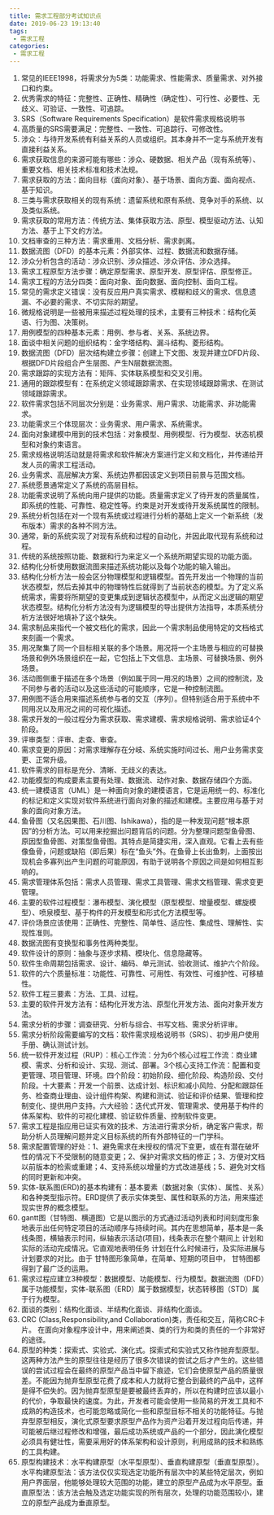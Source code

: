 ```yaml
---
title: 需求工程部分考试知识点
date: 2019-06-23 19:13:40
tags:
 - 需求工程
categories:
 - 需求工程
---
```

 1. 常见的IEEE1998，将需求分为5类：功能需求、性能需求、质量需求、对外接口和约束。
 2. 优秀需求的特征：完整性、正确性、精确性（确定性）、可行性、必要性、无歧义、可验证、一致性、可追踪。
 3. SRS（Software Requirements Specification）是软件需求规格说明书
 4. 高质量的SRS需要满足：完整性、一致性、可追踪行、可修改性。
 5. 涉众：与待开发系统有利益关系的人员或组织。其本身并不一定与系统开发有直接利益关系。
 6. 需求获取信息的来源可能有哪些：涉众、硬数据、相关产品（现有系统等）、重要文档、相关技术标准和技术法规。
 7. 需求获取的方法：面向目标（面向对象）、基于场景、面向方面、面向视点、基于知识。
 8. 三类与需求获取相关的现有系统：遗留系统和原有系统、竞争对手的系统、以及类似系统。
 9. 需求获取的常用方法：传统方法、集体获取方法、原型、模型驱动方法、认知方法、基于上下文的方法。
 10. 文档审查的三种方法：需求重用、文档分析、需求剥离。
 11. 数据流图（DFD）的基本元素：外部实体、过程、数据流和数据存储。
 12. 涉众分析包含的活动：涉众识别、涉众描述、涉众评估、涉众选择。
 13. 需求工程原型方法步骤：确定原型需求、原型开发、原型评估、原型修正。
 14. 需求工程的方法分四类：面向对象、面向数据、面向控制、面向工程。
 15. 常见的需求定义错误：没有反应用户真实需求、模糊和歧义的需求、信息遗漏、不必要的需求、不切实际的期望。
 16. 微规格说明是一些被用来描述过程处理的技术，主要有三种技术：结构化英语、行为图、决策树。 
 17. 用例模型的四种基本元素：用例、参与者、关系、系统边界。
 18.  面谈中相关问题的组织结构：金字塔结构、漏斗结构、菱形结构。
 19. 数据流图（DFD）层次结构建立步骤：创建上下文图、发现并建立DFD片段、根据DFD片段组合产生层图、产生N层数据流图。
 20. 需求跟踪的实现方法有：矩阵、实体联系模型和交叉引用。
 21. 通用的跟踪模型有：在系统定义领域跟踪需求、在实现领域跟踪需求、在测试领域跟踪需求。
 22. 软件需求包括不同层次分别是：业务需求、用户需求、功能需求、非功能需求。
 23. 功能需求三个体现层次：业务需求、用户需求、系统需求。
 24. 面向对象建模中用到的技术包括：对象模型、用例模型、行为模型、状态机模型和对象约束语言。
 25. 需求规格说明活动就是将需求和软件解决方案进行定义和文档化，并传递给开发人员的需求工程活动。
 26. 业务需求、高层解决方案、系统边界都因该定义到项目前景与范围文档。
 27. 系统愿景通常定义了系统的高层目标。
 28. 功能需求说明了系统向用户提供的功能。质量需求定义了待开发的质量属性，即系统的性能、可靠性、稳定性等。约束是对开发或待开发系统属性的限制。
 29. 系统分析包括在对一个现有系统或过程进行分析的基础上定义一个新系统（发布版本）需求的各种不同方法。
 30. 通常，新的系统实现了对现有系统和过程的自动化，并因此取代现有系统和过程。
 31. 传统的系统按照功能、数据和行为来定义一个系统所期望实现的功能方面。
 32. 结构化分析使用数据流图来描述系统功能以及每个功能的输入输出。
 33. 结构化分析方法一般会区分物理模型和逻辑模型。首先开发出一个物理的当前状态模型，然后去掉其中的物理特性后就得到了当前状态的模型。为了定义系统需求，需要将所期望的变更集成到逻辑状态模型中，从而定义出逻辑的期望状态模型。结构化分析方法没有为逻辑模型的导出提供方法指导，本质系统分析方法很好地填补了这个缺失。
 34. 需求制品来指代一个被文档化的需求，因此一个需求制品使用特定的文档格式来刻画一个需求。
 35. 用况聚集了同一个目标相关联的多个场景。用况将一个主场景与相应的可替换场景和例外场景组织在一起，它包括上下文信息、主场景、可替换场景、例外场景。
 36. 活动图侧重于描述在多个场景（例如属于同一用况的场景）之间的控制流，及不同参与者的活动以及这些活动的可能顺序，它是一种控制流图。
 37. 用例图不适合用来描述系统参与者的交互（序列）。但特别适合用于系统中不同用况以及用况之间的可视化描述。
 38. 需求开发的一般过程分为需求获取、需求建模、需求规格说明、需求验证4个阶段。
 39. 评审类型：评审、走查、审查。
 40. 需求变更的原因：对需求理解存在分岐、系统实施时间过长、用户业务需求变更、正常升级。
 41. 软件需求的目标是充分、清晰、无歧义的表达。
 42. 功能模型的构成要素主要有处理、数据流、动作对象、数据存储四个方面。
 43. 统一建模语言（UML）是一种面向对象的建模语言，它是运用统一的、标准化的标记和定义实现对软件系统进行面向对象的描述和建模。主要应用与基于对象的面向对象方法。
 44. 鱼骨图（又名因果图、石川图、Ishikawa），指的是一种发现问题“根本原因”的分析方法。可以用来挖掘出问题背后的问题。分为整理问题型鱼骨图、原因型鱼骨图、对策型鱼骨图。其特点是简捷实用，深入直观。它看上去有些像鱼骨，问题或缺陷（即后果）标在“鱼头”外。在鱼骨上长出鱼刺，上面按出现机会多寡列出产生问题的可能原因，有助于说明各个原因之间是如何相互影响的。
 45. 需求管理体系包括：需求人员管理、需求工具管理、需求文档管理、需求变更管理。
 46. 主要的软件过程模型：瀑布模型、演化模型（原型模型、增量模型、螺旋模型）、喷泉模型、基于构件的开发模型和形式化方法模型等。
 47. 评价场景应该使用：正确性、完整性、简单性、适应性、集成性、理解性、实现性准则。
 48. 数据流图有变换型和事务性两种类型。
 49. 软件设计的原则：抽象与逐步求精、模块化、信息隐藏等。
 50. 软件生命周期包括需求、设计、编码、单元测试、验收测试、维护六个阶段。
 51. 软件的六个质量标准：功能性、可靠性、可用性、有效性、可维护性、可移植性。
 52. 软件工程三要素：方法、工具、过程。
 53. 主要的软件开发方法有：结构化开发方法、原型化开发方法、面向对象开发方法。
 54. 需求分析的步骤：调查研究、分析与综合、书写文档、需求分析评审。
 55. 需求分析阶段需要编写的文档：软件需求规格说明书（SRS）、初步用户使用手册、确认测试计划。
 56. 统一软件开发过程（RUP）：核心工作流：分为6个核心过程工作流：商业建模、需求、分析和设计、实现、测试、部署。3个核心支持工作流：配置和变更管理、项目管理、环境。四个阶段：初始阶段、细化阶段、构造阶段、交付阶段。十大要素：开发一个前景、达成计划、标识和减小风险、分配和跟踪任务、检查商业理由、设计组件构架、构建和测试、验证和评价结果、管理和控制变化、提供用户支持。六大经验：迭代式开发、管理需求、使用基于构件的体系架构、软件的可视化建模、验证软件质量、控制软件变更。
 57. 需求工程是指应用已证实有效的技术、方法进行需求分析，确定客户需求，帮助分析人员理解问题并定义目标系统的所有外部特征的一门学科。
 58. 需求配置管理的好处：1、避免需求在未授权的情况下变更，或在有潜在破坏性的情况下不受限制的随意变更；2、保护对需求文档的修正；3、方便对文档以前版本的检索或重建；4、支持系统以增量的方式改进基线；5、避免对文档的同时更新和冲突。
 59. 实体-联系图(ERD)的基本构建有：基本要素（数据对象（实体）、属性、关系）和各种类型指示符。ERD提供了表示实体类型、属性和联系的方法，用来描述现实世界的概念模型。
 60. gantt图（甘特图、横道图）它是以图示的方式通过活动列表和时间刻度形象地表示出任何特定项目的活动顺序与持续时间。其内在思想简单，基本是一条线条图，横轴表示时间，纵轴表示活动(项目)，线条表示在整个期间上 计划和实际的活动完成情况。它直观地表明任务 计划在什么时候进行，及实际进展与计划要求的对比。由于 甘特图形象简单，在简单、短期的项目中， 甘特图都得到了最广泛的运用。
 61. 需求过程应建立3种模型：数据模型、功能模型、行为模型。数据流图（DFD）属于功能模型，实体-联系图（ERD）属于数据模型，状态转移图（STD）属于行为模型。
 62. 面谈的类别：结构化面谈、半结构化面谈、非结构化面谈。
 63. CRC (Class,Responsibility,and Collaboration)类，责任和交互，简称CRC卡片。 在面向对象程序设计中，用来阐述类、类的行为和类的责任的一个非常好的途径。
 64. 原型的种类：探索式、实验式、演化式。探索式和实验式又称作抛弃型原型。这两种方法产生的原型往往是经历了很多次错误的尝试之后才产生的。这些错误的尝试过程会在最终的原型产品当中留下痕迹，它们会使原型产品的质量很差。不能因为抛弃型原型花费了成本和人力就将它整合到最终的产品中，这样是得不偿失的。因为抛弃型原型是要被最终丢弃的，所以在构建时应该以最小的代价，争取最快的速度。为此，开发者可能会使用一些简易的开发工具和不成熟的构造技术，也可能忽略或简化一些和原型目标不相关的功能特征。与抛弃型原型相反，演化式原型要求原型产品作为资产沿着开发过程向后传递，并可能被后继过程修改和增强，最后成功系统或产品的一个部分，因此演化模型必须具有健壮性，需要采用好的体系架构和设计原则，利用成熟的技术和熟练的工具构建。
 65. 原型构建技术：水平构建原型（水平型原型）、垂直构建原型（垂直型原型）。 水平构建原型法：该方法仅仅实现选定功能所有层次中的某些特定层次，例如用户界面层，他能够处理较大范围的功能，建立的原型产品成为水平原型。垂直原型法：该方法会触及选定功能实现的所有层次，处理的功能范围较小，建立的原型产品成为垂直原型。